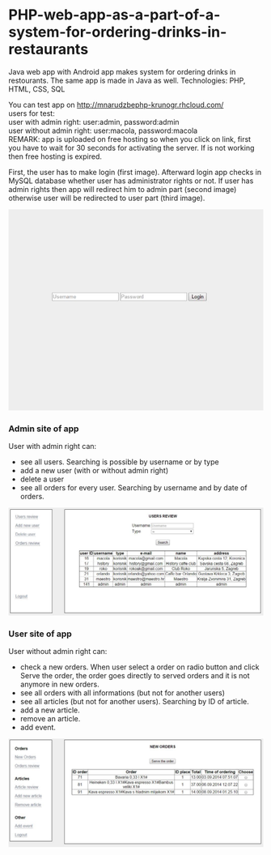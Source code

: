PHP-web-app-as-a-part-of-a-system-for-ordering-drinks-in-restaurants
====================================================================

 Java web app with Android app makes system for ordering drinks in restourants. The same app is made in Java as well. Technologies: PHP, HTML, CSS, SQL

You can test app on http://mnarudzbephp-krunogr.rhcloud.com/  <br>
users for test: <br>
user with admin right: user:admin, password:admin <br>
user without admin right: user:macola, password:macola <br>
REMARK: app is uploaded on free hosting so when you click on link, first you have to wait for 30 seconds for activating the server. If is not working then free hosting is expired.

First, the user has to make login (first image). Afterward login app checks in MySQL database whether user has administrator rights or not. If user has admin rights then app will redirect him to admin part (second image) otherwise user will be redirected to user part (third image).

![Alt text](https://raw.githubusercontent.com/krunogr/PHP-web-app-as-a-part-of-a-system-for-ordering-drinks-in-restaurants/master/assets/screenshots/login.JPG "Login")

### Admin site of app
User with admin right can:
 - see all users. Searching is possible by username or by type
 - add a new user (with or without admin right)
 - delete a user
 - see all orders for every user. Searching by username and by date of orders.

![Alt text](https://raw.githubusercontent.com/krunogr/PHP-web-app-as-a-part-of-a-system-for-ordering-drinks-in-restaurants/master/assets/screenshots/admin_site.JPG "Admin site of app")

### User site of app
User without admin right can:
 - check a new orders. When user select a order on radio button and click Serve the order, the order goes directly to served    orders and it is not anymore in new orders.
 - see all orders with all informations (but not for another users)
 - see all articles (but not for another users). Searching by ID of article.
 - add a new article.
 - remove an article.
 - add event.

![Alt text](https://raw.githubusercontent.com/krunogr/PHP-web-app-as-a-part-of-a-system-for-ordering-drinks-in-restaurants/master/assets/screenshots/user_side.JPG "User site of app")
